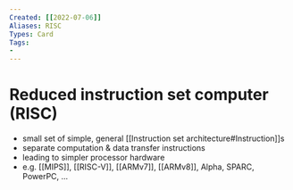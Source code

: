 ```yaml
---
Created: [[2022-07-06]]
Aliases: RISC
Types: Card
Tags: 
- 
---
```

# Reduced instruction set computer (RISC)
-   small set of simple, general [[Instruction set architecture#Instruction]]s
-   separate computation & data transfer instructions
-   leading to simpler processor hardware
-   e.g. [[MIPS]], [[RISC-V]], [[ARMv7]], [[ARMv8]], Alpha, SPARC, PowerPC, ...